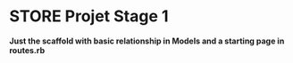 # STORE Projet Stage 1

**Just the scaffold with basic relationship in Models and a starting page in routes.rb**
